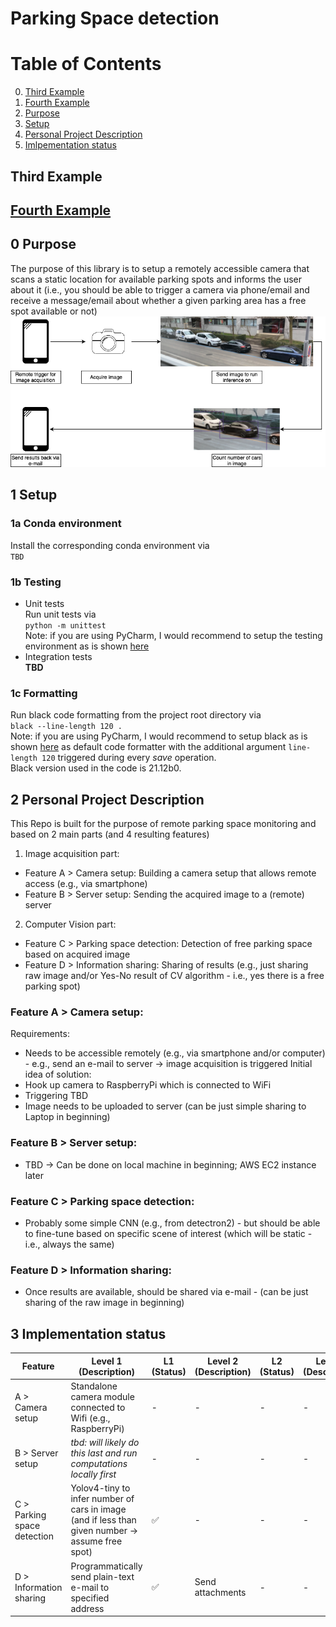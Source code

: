 # Parking Space detection

# Table of Contents
0. [Third Example](#third-example)
1. [Fourth Example](#fourth-examplehttpwwwfourthexamplecom)
2. [Purpose](#0-purpose)
3. [Setup](#1-setup)
4. [Personal Project Description](#2-personal-project-description)
5. [Imlpementation status](#3-implementation-status)

## Third Example
## [Fourth Example](http://www.fourthexample.com) 

## 0 Purpose
The purpose of this library is to setup a remotely accessible camera that scans a static location for available 
parking spots and informs the user about it (i.e., you should be able to trigger a camera via phone/email 
and receive a message/email about whether a given parking area has a free spot available or not)
![plot](./data/Diagram.png)
## 1 Setup
### 1a Conda environment
Install the corresponding conda environment via   
```TBD```

### 1b Testing
- Unit tests  
Run unit tests via  
```python -m unittest```  
Note: if you are using PyCharm, I would recommend to setup the testing environment as is shown [here](https://www.jetbrains.com/help/pycharm/testing-your-first-python-application.html#create-test)
- Integration tests  
__TBD__

### 1c Formatting
Run black code formatting from the project root directory via  
```black --line-length 120 .```  
Note: if you are using PyCharm, I would recommend to setup black as is shown [here](https://godatadriven.com/blog/partial-python-code-formatting-with-black-pycharm/) as default code formatter with the additional argument `line-length 120` triggered during every _save_ operation.  
Black version used in the code is 21.12b0.

## 2 Personal Project Description
This Repo is built for the purpose of remote parking space monitoring and based on 2 main parts (and 4 resulting features) 
1. Image acquisition part:
- Feature A > Camera setup: Building a camera setup that allows remote access (e.g., via smartphone)
- Feature B > Server setup: Sending the acquired image to a (remote) server
2. Computer Vision part:
- Feature C > Parking space detection: Detection of free parking space based on acquired image
- Feature D > Information sharing: Sharing of results (e.g., just sharing raw image and/or Yes-No result of CV algorithm - i.e., yes there is a free parking spot)

### Feature A > Camera setup:
Requirements:
- Needs to be accessible remotely (e.g., via smartphone and/or computer) - e.g., send an e-mail to server -> image acquisition is triggered
Initial idea of solution:
- Hook up camera to RaspberryPi which is connected to WiFi
- Triggering TBD
- Image needs to be uploaded to server (can be just simple sharing to Laptop in beginning)

### Feature B > Server setup:
- TBD -> Can be done on local machine in beginning; AWS EC2 instance later

### Feature C > Parking space detection:
- Probably some simple CNN (e.g., from detectron2) - but should be able to fine-tune based on specific scene of interest (which will be static - i.e., always the same)

### Feature D > Information sharing:
- Once results are available, should be shared via e-mail - (can be just sharing of the raw image in beginning)

## 3 Implementation status 
| Feature                     | Level 1 (Description)                                                                            | L1 (Status)        | Level 2 (Description) | L2 (Status) | Level 3 (Description) | L3 (Status) |
|-----------------------------|--------------------------------------------------------------------------------------------------|--------------------|-----------------------|-------------|-----------------------|-------------|
| A > Camera setup            | Standalone camera module connected to Wifi (e.g., RaspberryPi)                                   | -                  | -                     | -           | -                     | -           |
| B > Server setup            | _tbd: will likely do this last and run computations locally first_                               | -                  | -                     | -           | -                     | -           |
| C > Parking space detection | Yolov4-tiny to infer number of cars in image (and if less than given number -> assume free spot) | :white_check_mark: | -                     | -           | -                     | -           |
| D > Information sharing     | Programmatically send plain-text e-mail to specified address                                     | :white_check_mark: | Send attachments      | -           | -                     | -           |
